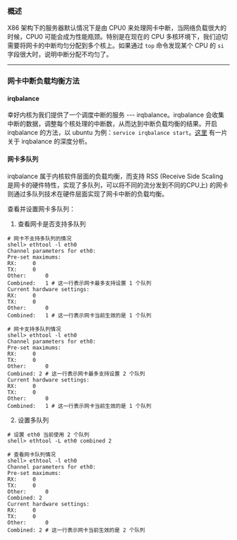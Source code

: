 ### 概述

X86 架构下的服务器默认情况下是由 CPU0 来处理网卡中断，当网络负载很大的时候，CPU0 可能会成为性能瓶颈。特别是在现在的 CPU 多核环境下，我们迫切需要将网卡的中断均匀分配到多个核上。如果通过 `top` 命令发现某个 CPU 的 `si` 字段很大时，说明中断分配不均匀了。

---

### 网卡中断负载均衡方法

#### irqbalance

幸好内核为我们提供了一个调度中断的服务 --- irqbalance。irqbalance 会收集中断的数据，调整每个核处理的中断数，从而达到中断负载均衡的结果。开启 irqbalance 的方法，以 ubuntu 为例：`service irqbalance start`。[这里](http://blog.yufeng.info/archives/2422) 有一片关于 irqbalance 的深度分析。

#### 网卡多队列

irqbalance 属于内核软件层面的负载均衡，而支持 RSS (Receive Side Scaling 是网卡的硬件特性，实现了多队列，可以将不同的流分发到不同的CPU上) 的网卡则通过多队列技术在硬件层面实现了网卡中断的负载均衡。

查看并设置网卡多队列：

1. 查看网卡是否支持多队列

```
# 网卡不支持多队列的情况
shell> ethtool -l eth0
Channel parameters for eth0:
Pre-set maximums:
RX:		0
TX:		0
Other:		0
Combined:	1 # 这一行表示网卡最多支持设置 1 个队列
Current hardware settings:
RX:		0
TX:		0
Other:		0
Combined:	1 # 这一行表示网卡当前生效的是 1 个队列

# 网卡支持多队列情况
shell> ethtool -l eth0
Channel parameters for eth0:
Pre-set maximums:
RX:		0
TX:		0
Other:		0
Combined: 2 # 这一行表示网卡最多支持设置 2 个队列
Current hardware settings:
RX:		0
TX:		0
Other:		0
Combined:	1 # 这一行表示网卡当前生效的是 1 个队列
```

2. 设置多队列

```
# 设置 eth0 当前使用 2 个队列
shell> ethtool -L eth0 combined 2

# 查看网卡队列情况
shell> ethtool -l eth0
Channel parameters for eth0:
Pre-set maximums:
RX:		0
TX:		0
Other:		0
Combined: 2
Current hardware settings:
RX:		0
TX:		0
Other:		0
Combined: 2 # 这一行表示网卡当前生效的是 2 个队列
```











